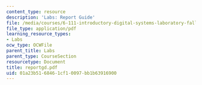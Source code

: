 ```yaml
---
content_type: resource
description: 'Labs: Report Guide'
file: /media/courses/6-111-introductory-digital-systems-laboratory-fall-2002/01a23b5168461cf10097bb1b63916900_reportgd.pdf
file_type: application/pdf
learning_resource_types:
- Labs
ocw_type: OCWFile
parent_title: Labs
parent_type: CourseSection
resourcetype: Document
title: reportgd.pdf
uid: 01a23b51-6846-1cf1-0097-bb1b63916900
---
```


